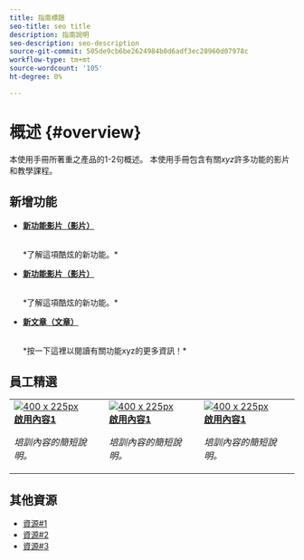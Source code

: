 ```yaml
---
title: 指南標題
seo-title: seo title
description: 指南說明
seo-description: seo-description
source-git-commit: 505de9cb6be2624984b0d6adf3ec28960d07978c
workflow-type: tm+mt
source-wordcount: '105'
ht-degree: 0%

---
```



# 概述 {#overview}

本使用手冊所著重之產品的1-2句概述。 本使用手冊包含有關&#x200B;*xyz*&#x200B;許多功能的影片和教學課程。

## 新增功能

* **[新功能影片（影片）](README.md)**

   <br>
   *了解這項酷炫的新功能。*

* **[新功能影片（影片）](README.md)**

   <br>
   *了解這項酷炫的新功能。*

* **[新文章（文章）](README.md)**

   <br>
   *按一下這裡以閱讀有關功能xyz的更多資訊！*

## 員工精選

<table>
<tr>
  <td>
    <a href="#">
      <img alt="400 x 225px" src="myimage.png" />
    </a>
    <div>
      <a href="#">
    <strong>啟用內容1</strong>
    </a>
    </div>
    <p>
    <em>培訓內容的簡短說明。</em>
    <p>
  </td>
   <td>
    <a href="#">
      <img alt="400 x 225px" src="myimage.png" />
    </a>
    <div>
      <a href="#">
    <strong>啟用內容1</strong>
    </a>
    </div>
    <p>
    <em>培訓內容的簡短說明。</em>
    <p>
  </td>
  <td>
    <a href="#">
      <img alt="400 x 225px" src="myimage.png" />
    </a>
    <div>
      <a href="#">
    <strong>啟用內容1</strong>
    </a>
    </div>
    <p>
    <em>培訓內容的簡短說明。</em>
    <p>
  </td>
</tr>
</table>

## 其他資源

* [資源#1](README.md)
* [資源#2](README.md)
* [資源#3](README.md)
